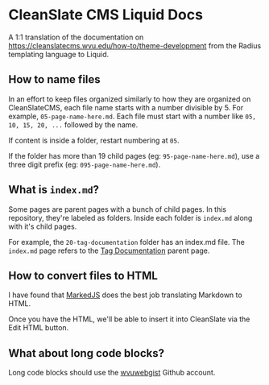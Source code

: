 # CleanSlate CMS Liquid Docs

A 1:1 translation of the documentation on https://cleanslatecms.wvu.edu/how-to/theme-development from the Radius templating language to Liquid.

## How to name files

In an effort to keep files organized similarly to how they are organized on CleanSlateCMS, each file name starts with a number divisible by 5. For example, `05-page-name-here.md`. Each file must start with a number like `05, 10, 15, 20, ...` followed by the name.

If content is inside a folder, restart numbering at `05`.

If the folder has more than 19 child pages (eg: `95-page-name-here.md`), use a three digit prefix (eg: `095-page-name-here.md`).

## What is `index.md`?

Some pages are parent pages with a bunch of child pages. In this repository, they're labeled as folders. Inside each folder is `index.md` along with it's child pages.

For example, the `20-tag-documentation` folder has an index.md file. The `index.md` page refers to the [Tag Documentation](https://cleanslatecms.wvu.edu/how-to/theme-development/tag-index) parent page.

## How to convert files to HTML

I have found that [MarkedJS](https://marked.js.org/demo/?text=&options=&version=master) does the best job translating Markdown to HTML.

Once you have the HTML, we'll be able to insert it into CleanSlate via the Edit HTML button.

## What about long code blocks?

Long code blocks should use the [wvuwebgist](https://gist.github.com/wvuwebgist) Github account.
